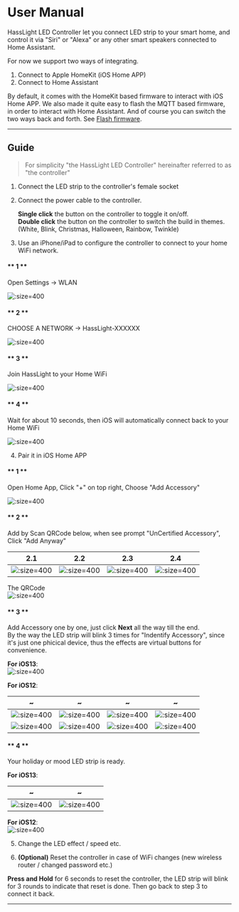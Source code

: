 # User Manual

HassLight LED Controller let you connect LED strip to your smart home, and control it via "Siri" or "Alexa" or any other smart speakers connected to Home Assistant. 

For now we support two ways of integrating. 
1. Connect to Apple HomeKit (iOS Home APP)
2. Connect to Home Assistant 

By default, it comes with the HomeKit based firmware to interact with iOS Home APP.
We also made it quite easy to flash the MQTT based firmware, in order to interact with Home Assistant. And of course you can switch the two ways back and forth. See [Flash firmware](flash).

----

## Guide

> For simplicity "the HassLight LED Controller" hereinafter referred to as "the controller" 

1. Connect the LED strip to the controller's female socket
2. Connect the power cable to the controller. 
 
   **Single click** the button on the controller to toggle it on/off.  
   **Double click** the button on the controller to switch the build in themes. (White, Blink, Christmas, Halloween, Rainbow, Twinkle)

3. Use an iPhone/iPad to configure the controller to connect to your home WiFi network.

<!-- tabs:start -->

  #### ** 1 **

  Open Settings -> WLAN

  ![](/imgs/ios/ios_wifi_1.jpg ':size=400')

  #### ** 2 **

  CHOOSE A NETWORK -> HassLight-XXXXXX 

  ![](/imgs/ios/ios_wifi_2.jpg ':size=400')
  
  #### ** 3 **

  Join HassLight to your Home WiFi

  ![](/imgs/ios/ios_wifi_3.jpg ':size=400')

  #### ** 4 **

  Wait for about 10 seconds, then iOS will automatically connect back to your Home WiFi

  ![](/imgs/ios/ios_wifi_4.jpg ':size=400')

<!-- tabs:end -->

4. Pair it in iOS Home APP

<!-- tabs:start -->

  #### ** 1 **

  Open Home App, Click "+" on top right, Choose "Add Accessory"

  ![](/imgs/ios/homekit_1.jpg ':size=400')

  #### ** 2 **

  Add by Scan QRCode below, when see prompt "UnCertified Accessory", Click "Add Anyway"

  2.1 | 2.2 | 2.3 | 2.4
  --  | --  | --  | --
  ![](/imgs/ios/homekit_2_1.jpg ':size=400') | ![](/imgs/ios/homekit_2_2.jpg ':size=400') | ![](/imgs/ios/homekit_2_3.jpg ':size=400') | ![](/imgs/ios/homekit_2_4.jpg ':size=400')

  The QRCode  
  ![](/imgs/qrcode.png ':size=400')

  #### ** 3 **

  Add Accessory one by one, just click **Next** all the way till the end.   
  By the way the LED strip will blink 3 times for "Indentify Accessory", since it's just one phicical device, thus the effects are virtual buttons for convenience.

  **For iOS13**:  
  ![](/imgs/ios/homekit_3_ios13.jpg ':size=400') 

  **For iOS12**:  

  ~ | ~ | ~ | ~
  --  | --  | --  | --
  ![](/imgs/ios/homekit_3_1.jpg ':size=400') | ![](/imgs/ios/homekit_3_2.jpg ':size=400') | ![](/imgs/ios/homekit_3_3.jpg ':size=400') | ![](/imgs/ios/homekit_3_4.jpg ':size=400')
  ![](/imgs/ios/homekit_3_5.jpg ':size=400') | ![](/imgs/ios/homekit_3_6.jpg ':size=400') | ![](/imgs/ios/homekit_3_7.jpg ':size=400') | ![](/imgs/ios/homekit_3_8.jpg ':size=400')

  #### ** 4 **

  Your holiday or mood LED strip is ready.
  
  **For iOS13**:  

  ~ | ~ 
  --  | -- 
  ![](/imgs/ios/homekit_4_1_ios13.jpg ':size=400') | ![](/imgs/ios/homekit_4_2_ios13.jpg ':size=400') 


  **For iOS12**:  
  ![](/imgs/ios/homekit_4.jpg ':size=400') 

<!-- tabs:end -->

5. Change the LED effect / speed etc.

6. **(Optional)** Reset the controller in case of WiFi changes (new wireless router / changed password etc.)

  **Press and Hold** for 6 seconds to reset the controller, the LED strip will blink for 3 rounds to indicate that reset is done. Then go back to step 3 to connect it back.

----